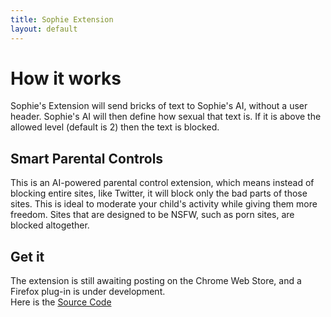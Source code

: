 ```yaml
---
title: Sophie Extension
layout: default
--- 
```

# How it works
 Sophie's Extension will send bricks of text to Sophie's AI, without a user header. Sophie's AI will then define how sexual that text is. If it is above the allowed level (default is 2) then the text is blocked.

## Smart Parental Controls
 This is an AI-powered parental control extension, which means instead of blocking entire sites, like Twitter, it will block only the bad parts of those sites. This is ideal to moderate your child's activity while giving them more freedom. Sites that are designed to be NSFW, such as porn sites, are blocked altogether.

## Get it
The extension is still awaiting posting on the Chrome Web Store, and a Firefox plug-in is under development. <br/>
Here is the [Source Code](https://github.com/sophieproject/sophieextension)